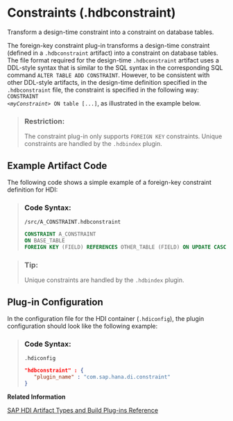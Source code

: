 <!-- loiobda54706fbda4910908871743b675ad1 -->

# Constraints \(.hdbconstraint\)

Transform a design-time constraint into a constraint on database tables.



The foreign-key constraint plug-in transforms a design-time constraint \(defined in a `.hdbconstraint` artifact\) into a constraint on database tables. The file format required for the design-time `.hdbconstraint` artifact uses a DDL-style syntax that is similar to the SQL syntax in the corresponding SQL command `ALTER TABLE ADD CONSTRAINT`. However, to be consistent with other DDL-style artifacts, in the design-time definition specified in the `.hdbconstraint` file, the constraint is specified in the following way: <code>CONSTRAINT <i class="varname">&lt;myConstraint&gt;</i> ON table [...]</code>, as illustrated in the example below.

> ### Restriction:  
> The constraint plug-in only supports `FOREIGN KEY` constraints. Unique constraints are handled by the `.hdbindex` plugin.



<a name="loiobda54706fbda4910908871743b675ad1__section_kmb_w5h_1hb"/>

## Example Artifact Code

The following code shows a simple example of a foreign-key constraint definition for HDI:

> ### Code Syntax:  
> `/src/A_CONSTRAINT.hdbconstraint`
> 
> ```sql
> CONSTRAINT A_CONSTRAINT 
> ON BASE_TABLE 
> FOREIGN KEY (FIELD) REFERENCES OTHER_TABLE (FIELD) ON UPDATE CASCADE
> ```

> ### Tip:  
> Unique constraints are handled by the `.hdbindex` plugin.



<a name="loiobda54706fbda4910908871743b675ad1__section_a1b_v5h_1hb"/>

## Plug-in Configuration

In the configuration file for the HDI container \(`.hdiconfig`\), the plugin configuration should look like the following example:

> ### Code Syntax:  
> `.hdiconfig`
> 
> ```json
> "hdbconstraint" : {
>    "plugin_name" : "com.sap.hana.di.constraint"
> }
> ```

**Related Information**  


[SAP HDI Artifact Types and Build Plug-ins Reference](sap-hdi-artifact-types-and-build-plug-ins-reference-9789224.md "The SAP HANA Cloud, SAP HANA database deployment infrastructure (HDI) supports a wide variety of database artifact types, for example, tables, indexes, and views.")

